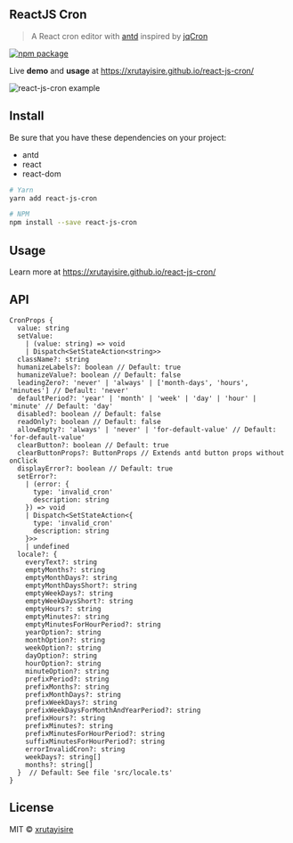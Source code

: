 ## ReactJS Cron

> A React cron editor with [antd](https://github.com/ant-design/ant-design) inspired by [jqCron](https://github.com/arnapou/jqcron)

[![npm package](https://img.shields.io/npm/v/react-js-cron/latest.svg)](https://www.npmjs.com/package/react-js-cron)

Live **demo** and **usage** at https://xrutayisire.github.io/react-js-cron/

![react-js-cron example](https://raw.githubusercontent.com/xrutayisire/react-js-cron/master/react-js-cron-example.png)

## Install

Be sure that you have these dependencies on your project:
* antd
* react
* react-dom

```bash
# Yarn
yarn add react-js-cron

# NPM
npm install --save react-js-cron
```

## Usage

Learn more at https://xrutayisire.github.io/react-js-cron/

## API

```
CronProps {
  value: string
  setValue: 
    | (value: string) => void
    | Dispatch<SetStateAction<string>> 
  className?: string
  humanizeLabels?: boolean // Default: true
  humanizeValue?: boolean // Default: false
  leadingZero?: 'never' | 'always' | ['month-days', 'hours', 'minutes'] // Default: 'never'
  defaultPeriod?: 'year' | 'month' | 'week' | 'day' | 'hour' | 'minute' // Default: 'day'
  disabled?: boolean // Default: false
  readOnly?: boolean // Default: false
  allowEmpty?: 'always' | 'never' | 'for-default-value' // Default: 'for-default-value'
  clearButton?: boolean // Default: true
  clearButtonProps?: ButtonProps // Extends antd button props without onClick
  displayError?: boolean // Default: true
  setError?: 
    | (error: {
      type: 'invalid_cron'
      description: string
    }) => void
    | Dispatch<SetStateAction<{
      type: 'invalid_cron'
      description: string
    }>>
    | undefined
  locale?: {
    everyText?: string
    emptyMonths?: string
    emptyMonthDays?: string
    emptyMonthDaysShort?: string
    emptyWeekDays?: string
    emptyWeekDaysShort?: string
    emptyHours?: string
    emptyMinutes?: string
    emptyMinutesForHourPeriod?: string
    yearOption?: string
    monthOption?: string
    weekOption?: string
    dayOption?: string
    hourOption?: string
    minuteOption?: string
    prefixPeriod?: string
    prefixMonths?: string
    prefixMonthDays?: string
    prefixWeekDays?: string
    prefixWeekDaysForMonthAndYearPeriod?: string
    prefixHours?: string
    prefixMinutes?: string
    prefixMinutesForHourPeriod?: string
    suffixMinutesForHourPeriod?: string
    errorInvalidCron?: string
    weekDays?: string[]
    months?: string[]
  }  // Default: See file 'src/locale.ts'
}
````

## License

MIT © [xrutayisire](https://github.com/xrutayisire)
  
